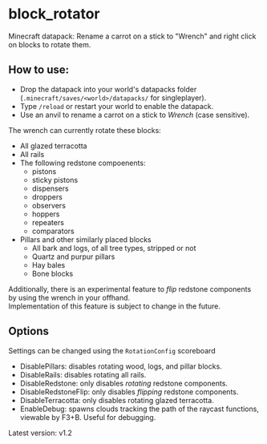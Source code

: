 # block_rotator
Minecraft datapack: Rename a carrot on a stick to "Wrench" and right click on blocks to rotate them.

## How to use:
* Drop the datapack into your world's datapacks folder (`.minecraft/saves/<world>/datapacks/` for singleplayer).  
* Type `/reload` or restart your world to enable the datapack.  
* Use an anvil to rename a carrot on a stick to *Wrench* (case sensitive).  

The wrench can currently rotate these blocks:
* All glazed terracotta
* All rails
* The following redstone compoenents:
    * pistons
    * sticky pistons
    * dispensers
    * droppers
    * observers
    * hoppers
    * repeaters
    * comparators
* Pillars and other similarly placed blocks
    * All bark and logs, of all tree types, stripped or not
    * Quartz and purpur pillars
    * Hay bales
    * Bone blocks

Additionally, there is an experimental feature to *flip* redstone components by using the wrench in your offhand.  
Implementation of this feature is subject to change in the future.

## Options
Settings can be changed using the `RotationConfig` scoreboard
* DisablePillars: disables rotating wood, logs, and pillar blocks.
* DisableRails: disables rotating all rails.
* DisableRedstone: only disables *rotating* redstone components.
* DisableRedstoneFlip: only disables *flipping* redstone components.
* DisableTerracotta: only disables rotating glazed terracotta.
* EnableDebug: spawns clouds tracking the path of the raycast functions, viewable by F3+B. Useful for debugging.

Latest version: v1.2
